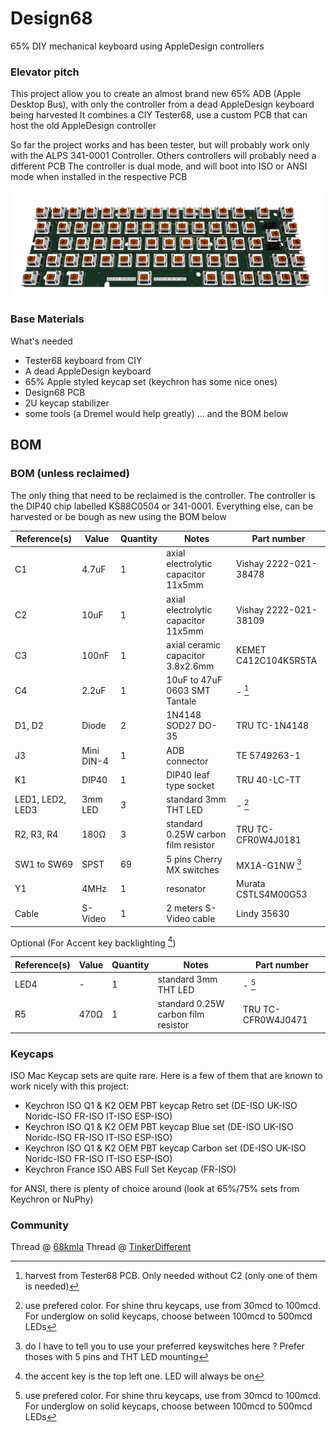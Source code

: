 # Design68
65% DIY mechanical keyboard using AppleDesign controllers

### Elevator pitch
This project allow you to create an almost brand new 65% ADB (Apple Desktop Bus), with only the controller from a dead AppleDesign keyboard being harvested
It combines a CIY Tester68, use a custom PCB that can host the old AppleDesign controller

So far the project works and has been tester, but will probably work only with the ALPS 341-0001 Controller. Others controllers will probably need a different PCB
The controller is dual mode, and will boot into ISO or ANSI mode when installed in the respective PCB

![Render](Design68.png)

### Base Materials
What's needed​
- Tester68 keyboard from CIY
- A dead AppleDesign keyboard
- 65% Apple styled keycap set (keychron has some nice ones)
- Design68 PCB
- 2U keycap stabilizer
- some tools (a Dremel would help greatly)
… and the BOM below

## BOM
### BOM (unless reclaimed)
The only thing that need to be reclaimed is the controller. The controller is the DIP40 chip labelled KS88C0504 or 341-0001.
Everything else, can be harvested or be bough as new using the BOM below

| Reference(s)          | Value      | Quantity | Notes                                  | Part number           |
|-----------------------|------------|----------|----------------------------------------|-----------------------|
| C1                    | 4.7uF      | 1        | axial electrolytic capacitor 11x5mm    | Vishay 2222-021-38478 |
| C2                    | 10uF       | 1        | axial electrolytic capacitor 11x5mm    | Vishay 2222-021-38109 |
| C3                    | 100nF      | 1        | axial ceramic capacitor 3.8x2.6mm      | KEMET C412C104K5R5TA  |
| C4                    | 2.2uF      | 1        | 10uF to 47uF 0603 SMT Tantale          | - [^1]                |
| D1, D2                | Diode      | 2        | 1N4148 SOD27 DO-35                     | TRU TC-1N4148         |
| J3                    | Mini DIN-4 | 1        | ADB connector                          | TE 5749263-1          |
| K1                    | DIP40      | 1        | DIP40 leaf type socket                 | TRU 40-LC-TT          |
| LED1, LED2, LED3      | 3mm LED    | 3        | standard 3mm THT LED                   | - [^2]                |
| R2, R3, R4            | 180Ω       | 3        | standard 0.25W carbon film resistor    | TRU TC-CFR0W4J0181    |
| SW1 to SW69           | SPST       | 69       | 5 pins Cherry MX switches              | MX1A-G1NW [^4]        |
| Y1                    | 4MHz       | 1        | resonator                              | Murata CSTLS4M00G53   |
| Cable                 | S-Video    | 1        | 2 meters S-Video cable		             | Lindy 35630           |

Optional (For Accent key backlighting [^3])

| Reference(s)          | Value      | Quantity | Notes                                  | Part number           |
|-----------------------|------------|----------|----------------------------------------|-----------------------|
| LED4                  | -          | 1        | standard 3mm THT LED                   | - [^2]                |
| R5                    | 470Ω       | 1        | standard 0.25W carbon film resistor    | TRU TC-CFR0W4J0471    |


[^1]: harvest from Tester68 PCB. Only needed without C2 (only one of them is needed)
[^2]: use prefered color. For shine thru keycaps, use from 30mcd to 100mcd. For underglow on solid keycaps, choose between 100mcd to 500mcd LEDs
[^3]: the accent key is the top left one. LED will always be on
[^4]: do I have to tell you to use your preferred keyswitches here ? Prefer thoses with 5 pins and THT LED mounting

### Keycaps
ISO Mac Keycap sets are quite rare.
Here is a few of them that are known to work nicely with this project:
- Keychron ISO Q1 & K2 OEM PBT keycap Retro set (DE-ISO UK-ISO Noridc-ISO FR-ISO IT-ISO ESP-ISO)
- Keychron ISO Q1 & K2 OEM PBT keycap Blue set (DE-ISO UK-ISO Noridc-ISO FR-ISO IT-ISO ESP-ISO)
- Keychron ISO Q1 & K2 OEM PBT keycap Carbon set (DE-ISO UK-ISO Noridc-ISO FR-ISO IT-ISO ESP-ISO)
- Keychron France ISO ABS Full Set Keycap (FR-ISO)

for ANSI, there is plenty of choice around (look at 65%/75% sets from Keychron or NuPhy)

### Community
Thread @ [68kmla](https://68kmla.org/bb/index.php?threads/design68-a-65-replacement-keyboard-using-appledesign-controllers.45326/)
Thread @ [TinkerDifferent](https://tinkerdifferent.com/threads/design68-a-65-replacement-keyboard-using-appledesign-controllers.2952/)
